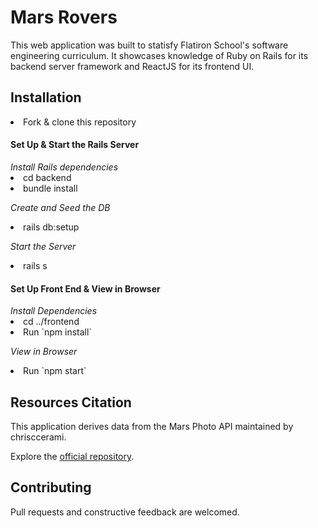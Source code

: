 # Mars Rovers
<p>This web application was built to statisfy Flatiron School's software engineering curriculum. It showcases knowledge of Ruby on Rails for its backend server framework and ReactJS for its frontend UI.</p>

## Installation
<li>Fork & clone this repository</li>

<h4>Set Up & Start the Rails Server</h4>
  <i>Install Rails dependencies</i>
  <li>cd backend</li>
  <li>bundle install</li>

  <i>Create and Seed the DB</i>
  <li>rails db:setup</li>

  <i>Start the Server</i>
  <li>rails s</li>

<h4>Set Up Front End & View in Browser</h4>
  <i>Install Dependencies</i>
  <li>cd ../frontend</li>
  <li>Run `npm install`</li>

  <i>View in Browser</i>
  <li>Run `npm start`</li>

<!-- ## End Product View -->

<!-- ![Screenshot of the app] -->

## Resources Citation

<p>This application derives data from the Mars Photo API maintained by chrisccerami.</p>
<p>Explore the <a href="https://github.com/chrisccerami/mars-photo-api">official repository</a>.</p>

## Contributing

<p>Pull requests and constructive feedback are welcomed.</p>